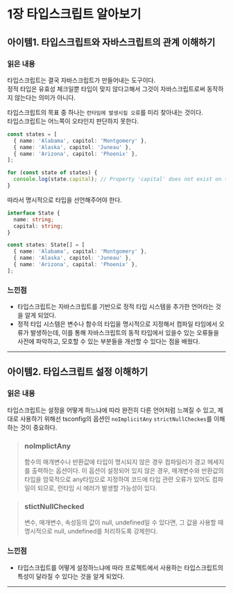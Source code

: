 # 1장 타입스크립트 알아보기


## 아이템1. 타입스크립트와 자바스크립트의 관계 이해하기

### 읽은 내용

타입스크립트는 결국 자바스크립트가 만들어내는 도구이다.  
정적 타입은 유효성 체크일뿐 타입이 맞지 않다고해서 그것이 자바스크립트로써 동작하지 않는다는 의미가 아니다.  

타입스크립트의 목표 중 하나는 `런타임에 발생시킬 오류`를 미리 찾아내는 것이다.  
타입스크립트는 어느쪽이 오타인지 판단하지 못한다.  

```ts
const states = [
  { name: 'Alabama', capitol: 'Montgomery' },
  { name: 'Alaska', capitol: 'Juneau' },
  { name: 'Arizona', capitol: 'Phoenix' },
];

for (const state of states) {
  console.log(state.capital); // Property 'capital' does not exist on type '{ name: string; capitol: string; }'. Did you mean 'capitol'?
}
```

따라서 명시적으로 타입을 선언해주어야 한다.
```ts
interface State {
  name: string;
  capital: string;
}

const states: State[] = [
  { name: 'Alabama', capital: 'Montgomery' },
  { name: 'Alaska', capitol: 'Juneau' },
  { name: 'Arizona', capital: 'Phoenix' },
];
```

### 느낀점
- 타입스크립트는 자바스크립트를 기반으로 정적 타입 시스템을 추가한 언어라는 것을 알게 되었다.
- 정적 타입 시스템은 변수나 함수의 타입을 명시적으로 지정해서 컴파일 타임에서 오류가 발생하는데, 이를 통해 자바스크립트의 동적 타입에서 있을수 있는 오류들을 사전에 파악하고, 모호할 수 있는 부분들을 개선할 수 있다는 점을 배웠다.  

---

## 아이템2. 타입스크립트 설정 이해하기

### 읽은 내용

타입스크립트는 설정을 어떻게 하느냐에 따라 완전히 다른 언어처럼 느껴질 수 있고, 제대로 사용하기 위해선 tsconfig의 옵션인 `noImplicitAny` `strictNullCheckes`를 이해하는 것이 중요하다.

> ### noImplictAny
> 함수의 매개변수나 반환값에 타입이 명시되지 않은 경우 컴파일러가 경고 메세지를 출력하는 옵션이다.
이 옵션이 설정되어 있지 않은 경우, 매개변수와 반환값의 타입을 암묵적으로 any타입으로 지정하여 코드에 타입 관련 오류가 있어도 컴파일이 되므로, 런타임 시 에러가 발생할 가능성이 있다.

> ### stictNullChecked
> 변수, 매개변수, 속성등의 값이 null, undefined일 수 있다면, 그 값을 사용할 때 명시적으로 null, undefined를 처리하도록 강제한다.

### 느낀점 
- 타입스크립트를 어떻게 설정하느냐에 따라 프로젝트에서 사용하는 타입스크립트의 특성이 달라질 수 있다는 것을 알게 되었다.

---
